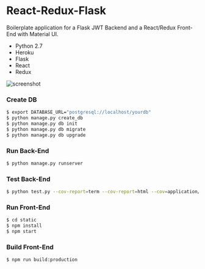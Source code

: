 # React-Redux-Flask #

Boilerplate application for a Flask JWT Backend and a React/Redux Front-End with Material UI. 

* Python 2.7
* Heroku
* Flask
* React
* Redux

![screenshot](http://i.imgur.com/ZIS4qkw.png)

### Create DB
```sh
$ export DATABASE_URL="postgresql://localhost/yourdb"
$ python manage.py create_db
$ python manage.py db init
$ python manage.py db migrate
$ python manage.py db upgrade
```

### Run Back-End

```sh
$ python manage.py runserver
```

### Test Back-End

```sh
$ python test.py --cov-report=term --cov-report=html --cov=application/ tests/
```

### Run Front-End

```sh
$ cd static
$ npm install
$ npm start
```


### Build Front-End

```sh
$ npm run build:production
```